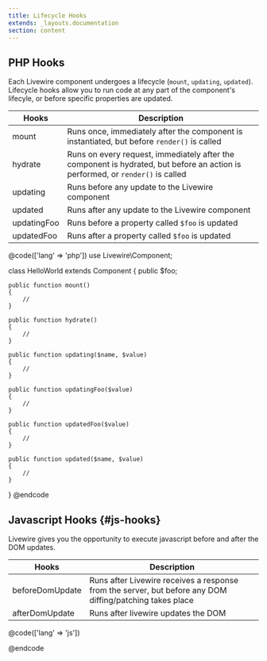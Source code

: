 ```yaml
---
title: Lifecycle Hooks
extends: _layouts.documentation
section: content
---
```


## PHP Hooks

Each Livewire component undergoes a lifecycle (`mount`, `updating`, `updated`). Lifecycle hooks allow you to run code at any part of the component's lifecyle, or before specific properties are updated.

Hooks | Description
--- | ---
mount | Runs once, immediately after the component is instantiated, but before `render()` is called
hydrate | Runs on every request, immediately after the component is hydrated, but before an action is performed, or `render()` is called
updating | Runs before any update to the Livewire component
updated | Runs after any update to the Livewire component
updatingFoo | Runs before a property called `$foo` is updated
updatedFoo | Runs after a property called `$foo` is updated

@code(['lang' => 'php'])
use Livewire\Component;

class HelloWorld extends Component
{
    public $foo;

    public function mount()
    {
        //
    }

    public function hydrate()
    {
        //
    }

    public function updating($name, $value)
    {
        //
    }

    public function updatingFoo($value)
    {
        //
    }

    public function updatedFoo($value)
    {
        //
    }

    public function updated($name, $value)
    {
        //
    }
}
@endcode

## Javascript Hooks {#js-hooks}

Livewire gives you the opportunity to execute javascript before and after the DOM updates.

Hooks | Description
--- | ---
beforeDomUpdate | Runs after Livewire receives a response from the server, but before any DOM diffing/patching takes place
afterDomUpdate | Runs after livewire updates the DOM

@code(['lang' => 'js'])
<script>
    document.addEventListener("livewire:load", function(event) {
        window.livewire.beforeDomUpdate(() => {
            // Add your custom JavaScript here.
        });

        window.livewire.afterDomUpdate(() => {
            // Add your custom JavaScript here.
        });
    });
</script>
@endcode
